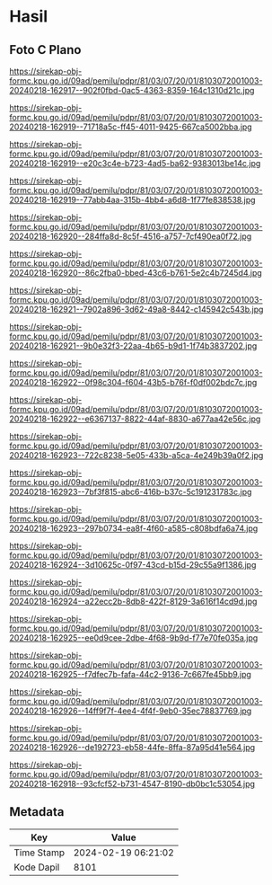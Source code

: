 # Hasil

## Foto C Plano

https://sirekap-obj-formc.kpu.go.id/09ad/pemilu/pdpr/81/03/07/20/01/8103072001003-20240218-162917--902f0fbd-0ac5-4363-8359-164c1310d21c.jpg

https://sirekap-obj-formc.kpu.go.id/09ad/pemilu/pdpr/81/03/07/20/01/8103072001003-20240218-162919--71718a5c-ff45-4011-9425-667ca5002bba.jpg

https://sirekap-obj-formc.kpu.go.id/09ad/pemilu/pdpr/81/03/07/20/01/8103072001003-20240218-162919--e20c3c4e-b723-4ad5-ba62-9383013be14c.jpg

https://sirekap-obj-formc.kpu.go.id/09ad/pemilu/pdpr/81/03/07/20/01/8103072001003-20240218-162919--77abb4aa-315b-4bb4-a6d8-1f77fe838538.jpg

https://sirekap-obj-formc.kpu.go.id/09ad/pemilu/pdpr/81/03/07/20/01/8103072001003-20240218-162920--284ffa8d-8c5f-4516-a757-7cf490ea0f72.jpg

https://sirekap-obj-formc.kpu.go.id/09ad/pemilu/pdpr/81/03/07/20/01/8103072001003-20240218-162920--86c2fba0-bbed-43c6-b761-5e2c4b7245d4.jpg

https://sirekap-obj-formc.kpu.go.id/09ad/pemilu/pdpr/81/03/07/20/01/8103072001003-20240218-162921--7902a896-3d62-49a8-8442-c145942c543b.jpg

https://sirekap-obj-formc.kpu.go.id/09ad/pemilu/pdpr/81/03/07/20/01/8103072001003-20240218-162921--9b0e32f3-22aa-4b65-b9d1-1f74b3837202.jpg

https://sirekap-obj-formc.kpu.go.id/09ad/pemilu/pdpr/81/03/07/20/01/8103072001003-20240218-162922--0f98c304-f604-43b5-b76f-f0df002bdc7c.jpg

https://sirekap-obj-formc.kpu.go.id/09ad/pemilu/pdpr/81/03/07/20/01/8103072001003-20240218-162922--e6367137-8822-44af-8830-a677aa42e56c.jpg

https://sirekap-obj-formc.kpu.go.id/09ad/pemilu/pdpr/81/03/07/20/01/8103072001003-20240218-162923--722c8238-5e05-433b-a5ca-4e249b39a0f2.jpg

https://sirekap-obj-formc.kpu.go.id/09ad/pemilu/pdpr/81/03/07/20/01/8103072001003-20240218-162923--7bf3f815-abc6-416b-b37c-5c191231783c.jpg

https://sirekap-obj-formc.kpu.go.id/09ad/pemilu/pdpr/81/03/07/20/01/8103072001003-20240218-162923--297b0734-ea8f-4f60-a585-c808bdfa6a74.jpg

https://sirekap-obj-formc.kpu.go.id/09ad/pemilu/pdpr/81/03/07/20/01/8103072001003-20240218-162924--3d10625c-0f97-43cd-b15d-29c55a9f1386.jpg

https://sirekap-obj-formc.kpu.go.id/09ad/pemilu/pdpr/81/03/07/20/01/8103072001003-20240218-162924--a22ecc2b-8db8-422f-8129-3a616f14cd9d.jpg

https://sirekap-obj-formc.kpu.go.id/09ad/pemilu/pdpr/81/03/07/20/01/8103072001003-20240218-162925--ee0d9cee-2dbe-4f68-9b9d-f77e70fe035a.jpg

https://sirekap-obj-formc.kpu.go.id/09ad/pemilu/pdpr/81/03/07/20/01/8103072001003-20240218-162925--f7dfec7b-fafa-44c2-9136-7c667fe45bb9.jpg

https://sirekap-obj-formc.kpu.go.id/09ad/pemilu/pdpr/81/03/07/20/01/8103072001003-20240218-162926--14ff9f7f-4ee4-4f4f-9eb0-35ec78837769.jpg

https://sirekap-obj-formc.kpu.go.id/09ad/pemilu/pdpr/81/03/07/20/01/8103072001003-20240218-162926--de192723-eb58-44fe-8ffa-87a95d41e564.jpg

https://sirekap-obj-formc.kpu.go.id/09ad/pemilu/pdpr/81/03/07/20/01/8103072001003-20240218-162918--93cfcf52-b731-4547-8190-db0bc1c53054.jpg


## Metadata

| Key        | Value               |
| ---------- | ------------------- |
| Time Stamp | 2024-02-19 06:21:02 |
| Kode Dapil | 8101                |




